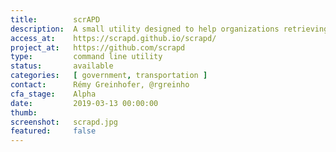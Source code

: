 ```yaml
---
title:        scrAPD
description:  A small utility designed to help organizations retrieving traffic fatality data in a friendly manner.
access_at:    https://scrapd.github.io/scrapd/
project_at:   https://github.com/scrapd
type:         command line utility
status:       available
categories:   [ government, transportation ]
contact:      Rémy Greinhofer, @rgreinho
cfa_stage:    Alpha
date:         2019-03-13 00:00:00
thumb:
screenshot:   scrapd.jpg
featured:     false
---
```

